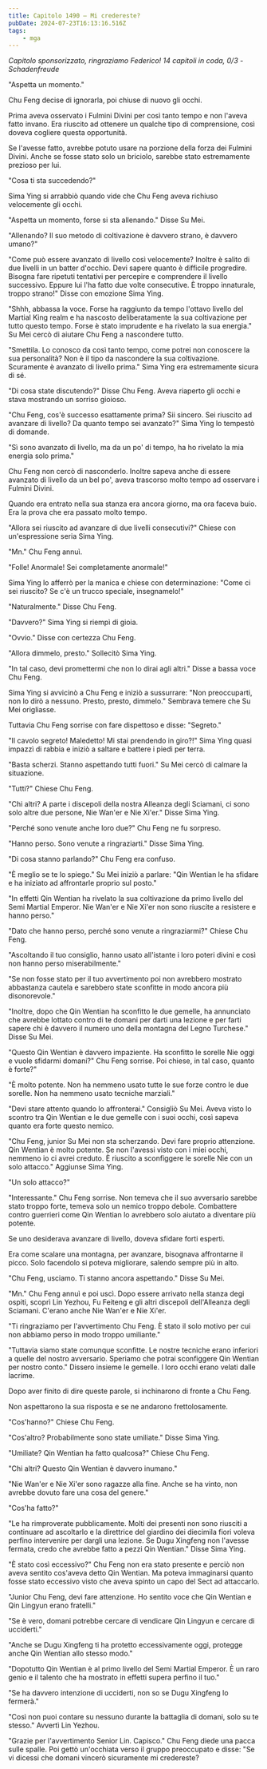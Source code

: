 ```yaml
---
title: Capitolo 1490 – Mi credereste?
pubDate: 2024-07-23T16:13:16.516Z
tags:
    - mga
---
```



<em>Capitolo sponsorizzato, ringraziamo Federico!
14 capitoli in coda, 0/3
-Schadenfreude</em>


"Aspetta un momento."


Chu Feng decise di ignorarla, poi chiuse di nuovo gli occhi.


Prima aveva osservato i Fulmini Divini per così tanto tempo e non l'aveva fatto invano. Era riuscito ad ottenere un qualche tipo di comprensione, così doveva cogliere questa opportunità.


Se l'avesse fatto, avrebbe potuto usare na porzione della forza dei Fulmini Divini. Anche se fosse stato solo un briciolo, sarebbe stato estremamente prezioso per lui.


"Cosa ti sta succedendo?"


Sima Ying si arrabbiò quando vide che Chu Feng aveva richiuso velocemente gli occhi.


"Aspetta un momento, forse si sta allenando." Disse Su Mei.


"Allenando? Il suo metodo di coltivazione è davvero strano, è davvero umano?"


"Come può essere avanzato di livello così velocemente? Inoltre è salito di due livelli in un batter d'occhio. Devi sapere quanto è difficile progredire. Bisogna fare ripetuti tentativi per percepire e comprendere il livello successivo. Eppure lui l'ha fatto due volte consecutive. È troppo innaturale, troppo strano!" Disse con emozione Sima Ying.


"Shhh, abbassa la voce. Forse ha raggiunto da tempo l'ottavo livello del Martial King realm e ha nascosto deliberatamente la sua coltivazione per tutto questo tempo. Forse è stato imprudente e ha rivelato la sua energia." Su Mei cercò di aiutare Chu Feng a nascondere tutto.


"Smettila. Lo conosco da così tanto tempo, come potrei non conoscere la sua personalità? Non è il tipo da nascondere la sua coltivazione. Scuramente è avanzato di livello prima." Sima Ying era estremamente sicura di sé.


"Di cosa state discutendo?" Disse Chu Feng. Aveva riaperto gli occhi e stava mostrando un sorriso gioioso.


"Chu Feng, cos'è successo esattamente prima? Sii sincero. Sei riuscito ad avanzare di livello? Da quanto tempo sei avanzato?" Sima Ying lo tempestò di domande.


"Sì sono avanzato di livello, ma da un po' di tempo, ha ho rivelato la mia energia solo prima."


Chu Feng non cercò di nasconderlo. Inoltre sapeva anche di essere avanzato di livello da un bel po', aveva trascorso molto tempo ad osservare i Fulmini Divini.


Quando era entrato nella sua stanza era ancora giorno, ma ora faceva buio. Era la prova che era passato molto tempo.


"Allora sei riuscito ad avanzare di due livelli consecutivi?" Chiese con un'espressione seria Sima Ying.


"Mn." Chu Feng annuì.


"Folle! Anormale! Sei completamente anormale!"


Sima Ying lo afferrò per la manica e chiese con determinazione: "Come ci sei riuscito? Se c'è un trucco speciale, insegnamelo!"


"Naturalmente." Disse Chu Feng.


"Davvero?" Sima Ying si riempì di gioia.


"Ovvio." Disse con certezza Chu Feng.


"Allora dimmelo, presto." Sollecitò Sima Ying.


"In tal caso, devi promettermi che non lo dirai agli altri." Disse a bassa voce Chu Feng.


Sima Ying si avvicinò a Chu Feng e iniziò a sussurrare: "Non preoccuparti, non lo dirò a nessuno. Presto, presto, dimmelo." Sembrava temere che Su Mei origliasse.


Tuttavia Chu Feng sorrise con fare dispettoso e disse: "Segreto."


"Il cavolo segreto! Maledetto! Mi stai prendendo in giro?!" Sima Ying quasi impazzì di rabbia e iniziò a saltare e battere i piedi per terra.


"Basta scherzi. Stanno aspettando tutti fuori." Su Mei cercò di calmare la situazione.


"Tutti?" Chiese Chu Feng.


"Chi altri? A parte i discepoli della nostra Alleanza degli Sciamani, ci sono solo altre due persone, Nie Wan'er e Nie Xi'er." Disse Sima Ying.


"Perché sono venute anche loro due?" Chu Feng ne fu sorpreso.


"Hanno perso. Sono venute a ringraziarti." Disse Sima Ying.


"Di cosa stanno parlando?" Chu Feng era confuso.


"È meglio se te lo spiego." Su Mei iniziò a parlare: "Qin Wentian le ha sfidare e ha iniziato ad affrontarle proprio sul posto."


"In effetti Qin Wentian ha rivelato la sua coltivazione da primo livello del Semi Martial Emperor. Nie Wan'er e Nie Xi'er non sono riuscite a resistere e hanno perso."


"Dato che hanno perso, perché sono venute a ringraziarmi?" Chiese Chu Feng.


"Ascoltando il tuo consiglio, hanno usato all'istante i loro poteri divini e così non hanno perso miserabilmente."


"Se non fosse stato per il tuo avvertimento poi non avrebbero mostrato abbastanza cautela e sarebbero state sconfitte in modo ancora più disonorevole."


"Inoltre, dopo che Qin Wentian ha sconfitto le due gemelle, ha annunciato che avrebbe lottato contro di te domani per darti una lezione e per farti sapere chi è davvero il numero uno della montagna del Legno Turchese." Disse Su Mei.


"Questo Qin Wentian è davvero impaziente. Ha sconfitto le sorelle Nie oggi e vuole sfidarmi domani?" Chu Feng sorrise. Poi chiese, in tal caso, quanto è forte?"


"È molto potente. Non ha nemmeno usato tutte le sue forze contro le due sorelle. Non ha nemmeno usato tecniche marziali."


"Devi stare attento quando lo affronterai." Consigliò Su Mei. Aveva visto lo scontro tra Qin Wentian e le due gemelle con i suoi occhi, così sapeva quanto era forte questo nemico.


"Chu Feng, junior Su Mei non sta scherzando. Devi fare proprio attenzione. Qin Wentian è molto potente. Se non l'avessi visto con i miei occhi, nemmeno io ci avrei creduto. È riuscito a sconfiggere le sorelle Nie con un solo attacco." Aggiunse Sima Ying.


"Un solo attacco?"


"Interessante." Chu Feng sorrise. Non temeva che il suo avversario sarebbe stato troppo forte, temeva solo un nemico troppo debole. Combattere contro guerrieri come Qin Wentian lo avrebbero solo aiutato a diventare più potente.


Se uno desiderava avanzare di livello, doveva sfidare forti esperti.


Era come scalare una montagna, per avanzare, bisognava affrontarne il picco. Solo facendolo si poteva migliorare, salendo sempre più in alto.


"Chu Feng, usciamo. Ti stanno ancora aspettando." Disse Su Mei.


"Mn." Chu Feng annuì e poi uscì. Dopo essere arrivato nella stanza degi ospiti, scoprì Lin Yezhou, Fu Feiteng e gli altri discepoli dell'Alleanza degli Sciamani. C'erano anche Nie Wan'er e Nie Xi'er.


"Ti ringraziamo per l'avvertimento Chu Feng. È stato il solo motivo per cui non abbiamo perso in modo troppo umiliante."


"Tuttavia siamo state comunque sconfitte. Le nostre tecniche erano inferiori a quelle del nostro avversario. Speriamo che potrai sconfiggere Qin Wentian per nostro conto." Dissero insieme le gemelle. I loro occhi erano velati dalle lacrime.


Dopo aver finito di dire queste parole, si inchinarono di fronte a Chu Feng.


Non aspettarono la sua risposta e se ne andarono frettolosamente.


"Cos'hanno?" Chiese Chu Feng.


"Cos'altro? Probabilmente sono state umiliate." Disse Sima Ying.


"Umiliate? Qin Wentian ha fatto qualcosa?" Chiese Chu Feng.


"Chi altri? Questo Qin Wentian è davvero inumano."


"Nie Wan'er e Nie Xi'er sono ragazze alla fine. Anche se ha vinto, non avrebbe dovuto fare una cosa del genere."


"Cos'ha fatto?"


"Le ha rimproverate pubblicamente. Molti dei presenti non sono riusciti a continuare ad ascoltarlo e la direttrice del giardino dei diecimila fiori voleva perfino intervenire per dargli una lezione. Se Dugu Xingfeng non l'avesse fermata, credo che avrebbe fatto a pezzi Qin Wentian." Disse Sima Ying.


"È stato così eccessivo?" Chu Feng non era stato presente e perciò non aveva sentito cos'aveva detto Qin Wentian. Ma poteva immaginarsi quanto fosse stato eccessivo visto che aveva spinto un capo del Sect ad attaccarlo.


"Junior Chu Feng, devi fare attenzione. Ho sentito voce che Qin Wentian e Qin Lingyun erano fratelli."


"Se è vero, domani potrebbe cercare di vendicare Qin Lingyun e cercare di ucciderti."


"Anche se Dugu Xingfeng ti ha protetto eccessivamente oggi, protegge anche Qin Wentian allo stesso modo."


"Dopotutto Qin Wentian è al primo livello del Semi Martial Emperor. È un raro genio e il talento che ha mostrato in effetti supera perfino il tuo."


"Se ha davvero intenzione di ucciderti, non so se Dugu Xingfeng lo fermerà."


 "Così non puoi contare su nessuno durante la battaglia di domani, solo su te stesso." Avvertì Lin Yezhou.


"Grazie per l'avvertimento Senior Lin. Capisco." Chu Feng diede una pacca sulle spalle. Poi gettò un'occhiata verso il gruppo preoccupato e disse: "Se vi dicessi che domani vincerò sicuramente mi credereste?
                                


                                




